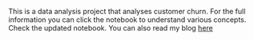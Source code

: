 This is a data analysis project that analyses customer churn. For the full information you can click the notebook to understand various concepts.
Check the updated notebook. You can also read my blog [here](https://medium.com/@aopiyo28/customer-churn-predictive-analysis-2395d1549763)

